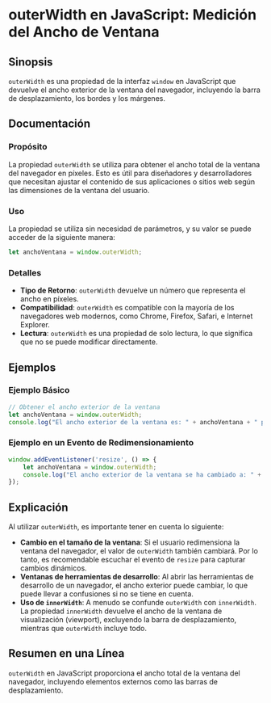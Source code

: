 <!--
Meta Description: # outerWidth en JavaScript: Medición del Ancho de Ventana ## Sinopsis `outerWidth` es una propiedad de la interfaz `window` en JavaScript que devuelve...
Meta Keywords: outerwidth, ventana, ancho, que, javascript
-->

# outerWidth en JavaScript: Medición del Ancho de Ventana

## Sinopsis
`outerWidth` es una propiedad de la interfaz `window` en JavaScript que devuelve el ancho exterior de la ventana del navegador, incluyendo la barra de desplazamiento, los bordes y los márgenes.

## Documentación

### Propósito
La propiedad `outerWidth` se utiliza para obtener el ancho total de la ventana del navegador en píxeles. Esto es útil para diseñadores y desarrolladores que necesitan ajustar el contenido de sus aplicaciones o sitios web según las dimensiones de la ventana del usuario.

### Uso
La propiedad se utiliza sin necesidad de parámetros, y su valor se puede acceder de la siguiente manera:

```javascript
let anchoVentana = window.outerWidth;
```

### Detalles
- **Tipo de Retorno**: `outerWidth` devuelve un número que representa el ancho en píxeles.
- **Compatibilidad**: `outerWidth` es compatible con la mayoría de los navegadores web modernos, como Chrome, Firefox, Safari, e Internet Explorer.
- **Lectura**: `outerWidth` es una propiedad de solo lectura, lo que significa que no se puede modificar directamente.

## Ejemplos

### Ejemplo Básico
```javascript
// Obtener el ancho exterior de la ventana
let anchoVentana = window.outerWidth;
console.log("El ancho exterior de la ventana es: " + anchoVentana + " píxeles.");
```

### Ejemplo en un Evento de Redimensionamiento
```javascript
window.addEventListener('resize', () => {
    let anchoVentana = window.outerWidth;
    console.log("El ancho exterior de la ventana se ha cambiado a: " + anchoVentana + " píxeles.");
});
```

## Explicación
Al utilizar `outerWidth`, es importante tener en cuenta lo siguiente:

- **Cambio en el tamaño de la ventana**: Si el usuario redimensiona la ventana del navegador, el valor de `outerWidth` también cambiará. Por lo tanto, es recomendable escuchar el evento de `resize` para capturar cambios dinámicos.
- **Ventanas de herramientas de desarrollo**: Al abrir las herramientas de desarrollo de un navegador, el ancho exterior puede cambiar, lo que puede llevar a confusiones si no se tiene en cuenta.
- **Uso de `innerWidth`**: A menudo se confunde `outerWidth` con `innerWidth`. La propiedad `innerWidth` devuelve el ancho de la ventana de visualización (viewport), excluyendo la barra de desplazamiento, mientras que `outerWidth` incluye todo.

## Resumen en una Línea
`outerWidth` en JavaScript proporciona el ancho total de la ventana del navegador, incluyendo elementos externos como las barras de desplazamiento.